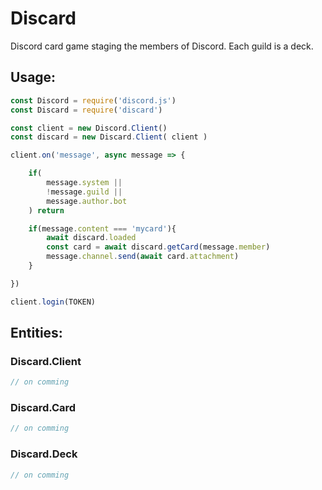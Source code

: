 
# Discard

Discord card game staging the members of Discord. Each guild is a deck.

## Usage:

```js
const Discord = require('discord.js')
const Discard = require('discard')

const client = new Discord.Client()
const discard = new Discard.Client( client )

client.on('message', async message => {

    if(
        message.system || 
        !message.guild || 
        message.author.bot
    ) return

    if(message.content === 'mycard'){
        await discard.loaded
        const card = await discard.getCard(message.member)
        message.channel.send(await card.attachment)
    }

})

client.login(TOKEN)
```

## Entities:

### Discard.Client

```js
// on comming
```

### Discard.Card

```js
// on comming
```

### Discard.Deck

```js
// on comming
```